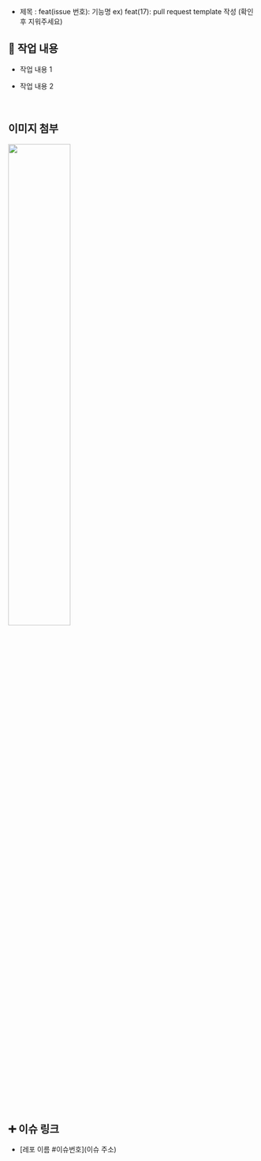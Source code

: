 - 제목 : feat(issue 번호): 기능명
  ex) feat(17): pull request template 작성
  (확인 후 지워주세요)

## 🔎 작업 내용

- 작업 내용 1
- 작업 내용 2

  <br/>

## 이미지 첨부

<img src="파일주소" width="50%" height="50%"/>

<br/>

## ➕ 이슈 링크

- [레포 이름 #이슈번호](이슈 주소)

<br/>